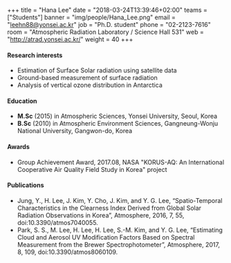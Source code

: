 +++
title = "Hana Lee"
date = "2018-03-24T13:39:46+02:00"
teams = ["Students"]
banner = "img/people/Hana_Lee.png"
email = "leehn88@yonsei.ac.kr"
job = "Ph.D. student"
phone = "02-2123-7616"
room = "Atmospheric Radiation Laboratory / Science Hall 531"
web = "http://atrad.yonsei.ac.kr/"
weight = 40
+++

#### Research interests
+ Estimation of Surface Solar radiation using satellite data
+ Ground-based measurement of surface radiation
+ Analysis of vertical ozone distribution in Antarctica

#### Education
 + **M.Sc** (2015) in Atmospheric Sciences, Yonsei University, Seoul, Korea
 + **B.Sc** (2010) in Atmospheric Environment Sciences, Gangneung-Wonju National University, Gangwon-do, Korea

#### Awards
 + Group Achievement Award, 2017.08, NASA "KORUS-AQ: An International Cooperative Air Quality Field Study in Korea" project

#### Publications
+ Jung, Y., H. Lee, J. Kim, Y. Cho, J. Kim, and Y. G. Lee, “Spatio-Temporal Characteristics in the Clearness Index Derived from Global Solar Radiation Observations in Korea”, Atmosphere, 2016, 7, 55, doi:10.3390/atmos7040055.
+ Park, S. S., M. Lee, H. Lee, H. Lee, S.-M. Kim, and Y. G. Lee, “Estimating Cloud and Aerosol UV Modification Factors Based on Spectral Measurement from the Brewer Spectrophotometer”, Atmosphere, 2017, 8, 109, doi:10.3390/atmos8060109.
